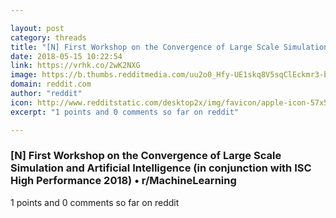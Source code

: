 ```yaml
---

layout: post
category: threads
title: "[N] First Workshop on the Convergence of Large Scale Simulation and Artificial Intelligence (in conjunction with ISC High Performance 2018)"
date: 2018-05-15 10:22:54
link: https://vrhk.co/2wK2NXG
image: https://b.thumbs.redditmedia.com/uu2o0_Hfy-UE1skq8V5sqClEckmr3-bUfvNg0BTQqrU.jpg
domain: reddit.com
author: "reddit"
icon: http://www.redditstatic.com/desktop2x/img/favicon/apple-icon-57x57.png
excerpt: "1 points and 0 comments so far on reddit"

---
```


### [N] First Workshop on the Convergence of Large Scale Simulation and Artificial Intelligence (in conjunction with ISC High Performance 2018) • r/MachineLearning

1 points and 0 comments so far on reddit